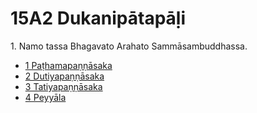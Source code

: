 

# 15A2 Dukanipātapāḷi

1\. Namo tassa Bhagavato Arahato Sammāsambuddhassa.

* [1 Paṭhamapaṇṇāsaka](1.md)
* [2 Dutiyapaṇṇāsaka](2.md)
* [3 Tatiyapaṇṇāsaka](3.md)
* [4 Peyyāla](4.md)



